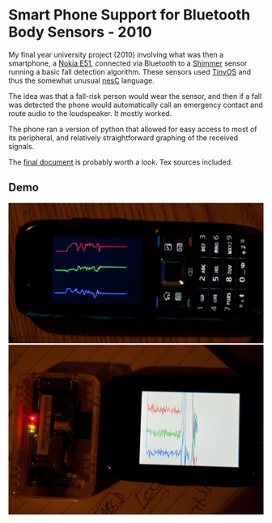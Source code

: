 Smart Phone Support for Bluetooth Body Sensors - 2010
==========

My final year university project (2010) involving what was then a smartphone, a [Nokia E51](https://en.wikipedia.org/wiki/Nokia_E51), connected via Bluetooth to a [Shimmer](http://www.shimmersensing.com/) sensor running a basic fall detection algorithm. These sensors used [TinyOS](http://www.tinyos.net/) and thus the somewhat unusual [nesC](https://en.wikipedia.org/wiki/NesC) language.

The idea was that a fall-risk person would wear the sensor, and then if a fall was detected the phone would automatically call an emergency contact and route audio to the loudspeaker. It mostly worked.

The phone ran a version of python that allowed for easy access to most of its peripheral, and relatively straightforward graphing of the received signals.

The [final document](https://raw.githubusercontent.com/hughobrien/shimmer-nokia-fall-detection/master/tools/fyp.pdf) is probably worth a look. Tex sources included.

Demo
----
![demonstration](https://raw.githubusercontent.com/hughobrien/shimmer-nokia-fall-detection/master/tools/DSC_7505.jpg)
![demonstration](https://raw.githubusercontent.com/hughobrien/shimmer-nokia-fall-detection/master/tools/DSC_7453.jpg)
